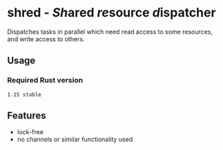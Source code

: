 # shred - *Sh*ared *re*source *d*ispatcher

Dispatches tasks in parallel which need read access to some resources, 
and write access to others.

## Usage

### Required Rust version

`1.15 stable`

## Features

* lock-free
* no channels or similar functionality used
